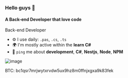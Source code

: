 ### Hello guys 👋

#### A Back-end Developer that love code

Back-end Developer


- ⚙️ I use daily: `.pas`, `.cs`, `.ts`
- 🌍 I'm mostly active within the **learn C#**
- 💬 `ping` me about **development**, **C#**, **Nestjs**, **Node**, **NPM**


![image](https://github.com/user-attachments/assets/ef3ca22d-3a54-48f8-a0b6-21dab8a727ca)

BTC: bc1qsr7mrjwytxrvdw5ux9hz8m0ffnjxgxa9k83fek
